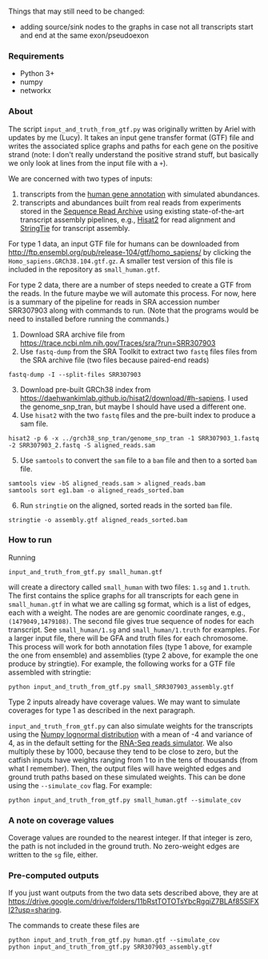 ###

Things that may still need to be changed:
* adding source/sink nodes to the graphs in case not all transcripts start and
end at the same exon/pseudoexon

### Requirements
* Python 3+
* numpy
* networkx

### About

The script `input_and_truth_from_gtf.py` was originally written by Ariel with
updates by me (Lucy).
It takes an input gene transfer format (GTF) file and writes the associated
splice graphs and paths for each gene on the positive strand (note: I don't really
understand the positive strand stuff, but basically we only look at lines from
the input file with a `+`).

We are concerned with two types of inputs:
1. transcripts from the [human gene annotation](http://www.ensembl.org/Homo_sapiens/Info/Annotation)
with simulated abundances.
2. transcripts and abundances built from real reads from experiments stored in the [Sequence
	Read Archive](https://www.ncbi.nlm.nih.gov/sra) using existing
	state-of-the-art transcript assembly pipelines, e.g., [Hisat2](http://daehwankimlab.github.io/hisat2/) for read
	alignment and [StringTie](https://ccb.jhu.edu/software/stringtie/) for transcript assembly.

For type 1 data,
an input GTF file for humans can be downloaded from http://ftp.ensembl.org/pub/release-104/gtf/homo_sapiens/
by clicking the `Homo_sapiens.GRCh38.104.gtf.gz`. A smaller test version of this file
is included in the repository as `small_human.gtf`.

For type 2 data, there are a number of steps needed to create a GTF from the
reads. In the future maybe we will automate this process. For now, here is a
summary of the pipeline for reads in SRA accession number SRR307903 along with
commands to run. (Note that the programs would be need to installed before
running the commands.)

1. Download SRA archive file from https://trace.ncbi.nlm.nih.gov/Traces/sra/?run=SRR307903
2. Use `fastq-dump` from the SRA Toolkit to extract two `fastq` files files from the SRA archive file (two files because paired-end reads)
```
fastq-dump -I --split-files SRR307903
```
3. Download pre-built GRCh38 index from https://daehwankimlab.github.io/hisat2/download/#h-sapiens. I used the genome_snp_tran, but maybe I should have used a different one.
4. Use `hisat2` with the two `fastq` files and the pre-built index to produce a sam file.
```
hisat2 -p 6 -x ../grch38_snp_tran/genome_snp_tran -1 SRR307903_1.fastq -2 SRR307903_2.fastq -S aligned_reads.sam
```
5. Use `samtools` to convert the `sam` file to a `bam` file and then to a sorted `bam` file.
```
samtools view -bS aligned_reads.sam > aligned_reads.bam
samtools sort eg1.bam -o aligned_reads_sorted.bam
```
6. Run `stringtie` on the aligned, sorted reads in the sorted `bam` file.
```
stringtie -o assembly.gtf aligned_reads_sorted.bam
```

### How to run

Running

```
input_and_truth_from_gtf.py small_human.gtf
```

will create a directory called `small_human` with two files: `1.sg` and
`1.truth`. The first contains the splice graphs for all transcripts for each
gene in `small_human.gtf` in what we are calling sg format, which is a list of edges, each with a
weight. The nodes are are genomic coordinate ranges, e.g.,
`(1479049,1479108)`. The second file gives true sequence of nodes for each
transcript. See `small_human/1.sg` and `small_human/1.truth` for examples.
For a larger input file, there will be GFA and truth files for each
chromosome. This process will work for both annotation files (type 1 above, for
example the one from
ensemble) and assemblies (type 2 above, for example the one produce by
stringtie).
For example, the following works for a GTF file assembled with
stringtie:

```
python input_and_truth_from_gtf.py small_SRR307903_assembly.gtf
```

Type 2 inputs already have coverage values. We may want to simulate
coverages for type 1 as described in the next paragraph.

`input_and_truth_from_gtf.py` can  also simulate
weights for the transcripts using the [Numpy lognormal
distribution](https://numpy.org/doc/stable/reference/random/generated/numpy.random.lognormal.html) with a mean of -4 and variance of 4, as in the
default setting for the
[RNA-Seq reads
simulator](http://alumni.cs.ucr.edu/~liw/rnaseqreadsimulator.html).
We also multiply these by 1000, because they tend to be close to zero, but the
catfish inputs have weights ranging from 1 to in the tens of thousands (from
what I remember).
Then, the output files will
have weighted edges and ground truth paths based on these simulated weights.
This can be done using the `--simulate_cov` flag. For example:
```
python input_and_truth_from_gtf.py small_human.gtf --simulate_cov
```

### A note on coverage values

Coverage values are rounded to the nearest integer. If that integer is zero, the
path is not included in the ground truth. No zero-weight edges are written to
the `sg` file, either.

### Pre-computed outputs

If you just want outputs from the two data sets described above, they are at
https://drive.google.com/drive/folders/11bRstTOTOTsYbcRgqiZ7BLAf85SlFXI2?usp=sharing.

The commands to create these files are
```
python input_and_truth_from_gtf.py human.gtf --simulate_cov
python input_and_truth_from_gtf.py SRR307903_assembly.gtf
```

